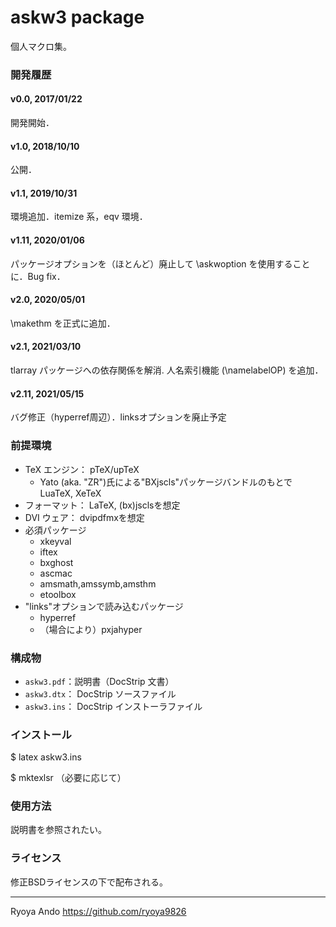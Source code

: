 
askw3 package
=================

個人マクロ集。

### 開発履歴

#### v0.0, 2017/01/22
開発開始．
#### v1.0, 2018/10/10
公開．
#### v1.1, 2019/10/31
環境追加．itemize 系，eqv 環境．
#### v1.11, 2020/01/06
パッケージオプションを（ほとんど）廃止して \askwoption を使用することに．Bug
fix．
#### v2.0, 2020/05/01
\makethm を正式に追加．
#### v2.1, 2021/03/10
tlarray パッケージへの依存関係を解消. 人名索引機能 (\namelabelOP) を追加．
#### v2.11, 2021/05/15
バグ修正（hyperref周辺）．linksオプションを廃止予定
### 前提環境

* TeX エンジン： pTeX/upTeX
	- Yato (aka. "ZR")氏による"BXjscls"パッケージバンドルのもとで　LuaTeX, XeTeX
* フォーマット： LaTeX, (bx)jsclsを想定
* DVI ウェア： dvipdfmxを想定
* 必須パッケージ
	- xkeyval
	- iftex
	- bxghost
	- ascmac
	- amsmath,amssymb,amsthm
	- etoolbox
* "links"オプションで読み込むパッケージ
	- hyperref
	- （場合により）pxjahyper

### 構成物
* `askw3.pdf`：説明書（DocStrip 文書）
* `askw3.dtx`： DocStrip ソースファイル
* `askw3.ins`： DocStrip インストーラファイル

### インストール

$ latex askw3.ins

$ mktexlsr	（必要に応じて）

### 使用方法

説明書を参照されたい。

### ライセンス

修正BSDライセンスの下で配布される。

------------------------
Ryoya Ando
https://github.com/ryoya9826
